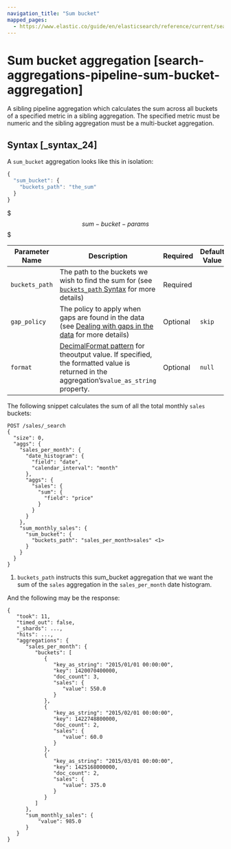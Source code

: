 ```yaml
---
navigation_title: "Sum bucket"
mapped_pages:
  - https://www.elastic.co/guide/en/elasticsearch/reference/current/search-aggregations-pipeline-sum-bucket-aggregation.html
---
```


# Sum bucket aggregation [search-aggregations-pipeline-sum-bucket-aggregation]


A sibling pipeline aggregation which calculates the sum across all buckets of a specified metric in a sibling aggregation. The specified metric must be numeric and the sibling aggregation must be a multi-bucket aggregation.

## Syntax [_syntax_24]

A `sum_bucket` aggregation looks like this in isolation:

```js
{
  "sum_bucket": {
    "buckets_path": "the_sum"
  }
}
```

$$$sum-bucket-params$$$

| Parameter Name | Description | Required | Default Value |
| --- | --- | --- | --- |
| `buckets_path` | The path to the buckets we wish to find the sum for (see [`buckets_path` Syntax](/reference/data-analysis/aggregations/pipeline.md#buckets-path-syntax) for more details) | Required |  |
| `gap_policy` | The policy to apply when gaps are found in the data (see [Dealing with gaps in the data](/reference/data-analysis/aggregations/pipeline.md#gap-policy) for more details) | Optional | `skip` |
| `format` | [DecimalFormat pattern](https://docs.oracle.com/en/java/javase/11/docs/api/java.base/java/text/DecimalFormat.md) for theoutput value. If specified, the formatted value is returned in the aggregation’s`value_as_string` property. | Optional | `null` |

The following snippet calculates the sum of all the total monthly `sales` buckets:

```console
POST /sales/_search
{
  "size": 0,
  "aggs": {
    "sales_per_month": {
      "date_histogram": {
        "field": "date",
        "calendar_interval": "month"
      },
      "aggs": {
        "sales": {
          "sum": {
            "field": "price"
          }
        }
      }
    },
    "sum_monthly_sales": {
      "sum_bucket": {
        "buckets_path": "sales_per_month>sales" <1>
      }
    }
  }
}
```

1. `buckets_path` instructs this sum_bucket aggregation that we want the sum of the `sales` aggregation in the `sales_per_month` date histogram.


And the following may be the response:

```console-result
{
   "took": 11,
   "timed_out": false,
   "_shards": ...,
   "hits": ...,
   "aggregations": {
      "sales_per_month": {
         "buckets": [
            {
               "key_as_string": "2015/01/01 00:00:00",
               "key": 1420070400000,
               "doc_count": 3,
               "sales": {
                  "value": 550.0
               }
            },
            {
               "key_as_string": "2015/02/01 00:00:00",
               "key": 1422748800000,
               "doc_count": 2,
               "sales": {
                  "value": 60.0
               }
            },
            {
               "key_as_string": "2015/03/01 00:00:00",
               "key": 1425168000000,
               "doc_count": 2,
               "sales": {
                  "value": 375.0
               }
            }
         ]
      },
      "sum_monthly_sales": {
          "value": 985.0
      }
   }
}
```



